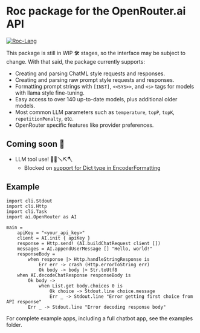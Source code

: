 # Roc package for the OpenRouter.ai API

[![Roc-Lang][roc_badge]][roc_link]

This package is still in WIP 🛠️ stages, so the interface may be subject to change. With that said, the package currently supports:

- Creating and parsing ChatML style requests and responses.
- Creating and parsing raw prompt style requests and responses.
- Formatting prompt strings with `[INST]`, `<<SYS>>`, and `<s>` tags for models with llama style fine-tuning.
- Easy access to over 140 up-to-date models, plus additional older models.
- Most common LLM parameters such as `temperature`, `topP`, `topK`, `repetitionPenalty`, etc.
- OpenRouter specific features like provider preferences.

## Coming soon 🚀

- LLM tool use! 🔨🔧🪛⛏️🪓
  - Blocked on [support for Dict type in EncoderFormatting](https://github.com/roc-lang/roc/issues/6752)

## Example
```roc
import cli.Stdout
import cli.Http
import cli.Task
import ai.OpenRouter as AI

main =
    apiKey = "<your_api_key>"
    client = AI.init { apiKey }
    response = Http.send! (AI.buildChatRequest client [])
    messages = AI.appendUserMessage [] "Hello, world!"
    responseBody =
        when response |> Http.handleStringResponse is
            Err err -> crash (Http.errorToString err)
            Ok body -> body |> Str.toUtf8
    when AI.decodeChatResponse responseBody is
        Ok body ->
            when List.get body.choices 0 is
                Ok choice -> Stdout.line choice.message
                Err _ -> Stdout.line "Error getting first choice from API response"
        Err _ -> Stdout.line "Error decoding response body"
```

For complete example apps, including a full chatbot app, see the examples folder.

[roc_badge]: https://img.shields.io/endpoint?url=https%3A%2F%2Fpastebin.com%2Fraw%2FGcfjHKzb
[roc_link]: https://github.com/roc-lang/roc
